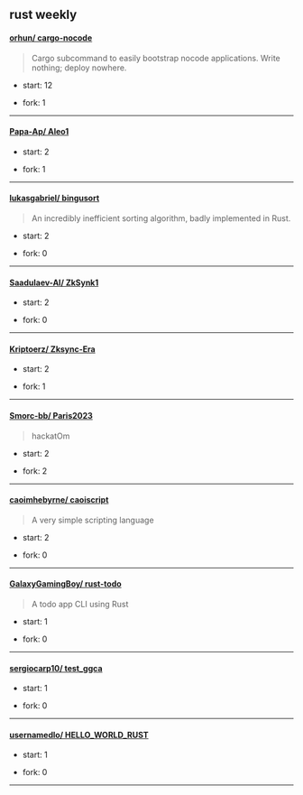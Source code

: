 ## rust weekly

#### [orhun/ cargo-nocode](https://github.com/orhun/cargo-nocode)
>  Cargo subcommand to easily bootstrap nocode applications. Write nothing; deploy nowhere.
+ start: 12
+ fork: 1
---
#### [Papa-Ap/ Aleo1](https://github.com/Papa-Ap/Aleo1)
>  
+ start: 2
+ fork: 1
---
#### [lukasgabriel/ bingusort](https://github.com/lukasgabriel/bingusort)
>  An incredibly inefficient sorting algorithm, badly implemented in Rust.
+ start: 2
+ fork: 0
---
#### [Saadulaev-Al/ ZkSynk1](https://github.com/Saadulaev-Al/ZkSynk1)
>  
+ start: 2
+ fork: 0
---
#### [Kriptoerz/ Zksync-Era](https://github.com/Kriptoerz/Zksync-Era)
>  
+ start: 2
+ fork: 1
---
#### [Smorc-bb/ Paris2023](https://github.com/Smorc-bb/Paris2023)
>  hackatOm
+ start: 2
+ fork: 2
---
#### [caoimhebyrne/ caoiscript](https://github.com/caoimhebyrne/caoiscript)
>  A very simple scripting language
+ start: 2
+ fork: 0
---
#### [GalaxyGamingBoy/ rust-todo](https://github.com/GalaxyGamingBoy/rust-todo)
>  A todo app CLI using Rust
+ start: 1
+ fork: 0
---
#### [sergiocarp10/ test_ggca](https://github.com/sergiocarp10/test_ggca)
>  
+ start: 1
+ fork: 0
---
#### [usernamedlo/ HELLO_WORLD_RUST](https://github.com/usernamedlo/HELLO_WORLD_RUST)
>  
+ start: 1
+ fork: 0
---
